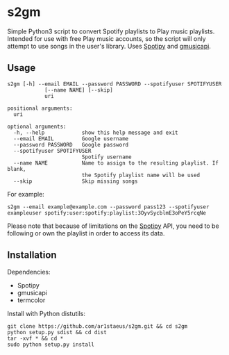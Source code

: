 # s2gm

Simple Python3 script to convert Spotify playlists to Play music playlists. Intended for use with free Play music accounts, so the script will only attempt to use songs in the user's library. Uses [Spotipy](https://github.com/plamere/spotipy) and [gmusicapi](https://github.com/plamere/spotipy).

## Usage

```
s2gm [-h] --email EMAIL --password PASSWORD --spotifyuser SPOTIFYUSER
            [--name NAME] [--skip]
            uri

positional arguments:
  uri

optional arguments:
  -h, --help            show this help message and exit
  --email EMAIL         Google username
  --password PASSWORD   Google password
  --spotifyuser SPOTIFYUSER
                        Spotify username
  --name NAME           Name to assign to the resulting playlist. If blank,
                        the Spotify playlist name will be used
  --skip                Skip missing songs
```

For example:

```
s2gm --email example@example.com --password pass123 --spotifyuser exampleuser spotify:user:spotify:playlist:3OyvSycblmE3oPeY5rcqNe
```

Please note that because of limitations on the [Spotipy](https://github.com/plamere/spotipy) API, you need to be following or own the playlist in order to access its data.

## Installation

Dependencies:

- Spotipy
- gmusicapi
- termcolor

Install with Python distutils:

```
git clone https://github.com/ar1staeus/s2gm.git && cd s2gm
python setup.py sdist && cd dist
tar -xvf * && cd *
sudo python setup.py install
```
